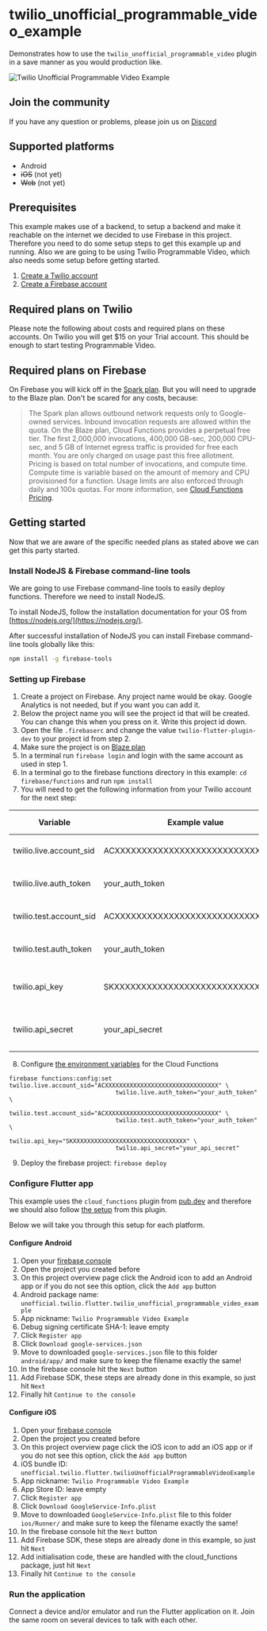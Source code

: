# twilio_unofficial_programmable_video_example

Demonstrates how to use the `twilio_unofficial_programmable_video` plugin in a save manner as you would production like.

![Twilio Unofficial Programmable Video Example](https://j.gifs.com/5QEyOB.gif)

## Join the community
If you have any question or problems, please join us on [Discord](https://discord.gg/42x46NH)

## Supported platforms
* Android
* ~~iOS~~ (not yet)
* ~~Web~~ (not yet)

## Prerequisites

This example makes use of a backend, to setup a backend and make it reachable on the internet we decided
to use Firebase in this project. Therefore you need to do some setup steps to get this example up and
running. Also we are going to be using Twilio Programmable Video, which also needs some setup before
getting started.

1. [Create a Twilio account](https://www.twilio.com/referral/j7GFTv)
2. [Create a Firebase account](https://firebase.google.com/)

## Required plans on Twilio
Please note the following about costs and required plans on these accounts. On Twilio you will get $15
on your Trial account. This should be enough to start testing Programmable Video.

## Required plans on Firebase
On Firebase you will kick off in the [Spark plan](https://firebase.google.com/pricing). But you will need
to upgrade to the Blaze plan. Don't be scared for any costs, because:

> The Spark plan allows outbound network requests only to Google-owned services. Inbound invocation requests are
> allowed within the quota. On the Blaze plan, Cloud Functions provides a perpetual free tier. The first 2,000,000
> invocations, 400,000 GB-sec, 200,000 CPU-sec, and 5 GB of Internet egress traffic is provided for free each month.
> You are only charged on usage past this free allotment. Pricing is based on total number of invocations, and
> compute time. Compute time is variable based on the amount of memory and CPU provisioned for a function. Usage
> limits are also enforced through daily and 100s quotas. For more information, see [Cloud Functions Pricing](https://cloud.google.com/functions/pricing).

## Getting started

Now that we are aware of the specific needed plans as stated above we can get this party started.

### Install NodeJS & Firebase command-line tools
We are going to use Firebase command-line tools to easily deploy functions. Therefore we need to install NodeJS.

To install NodeJS, follow the installation documentation for your OS from [https://nodejs.org/](https://nodejs.org/).

After successful installation of NodeJS you can install Firebase command-line tools globally like this:

```bash
npm install -g firebase-tools
```

### Setting up Firebase
1. Create a project on Firebase. Any project name would be okay. Google Analytics is not needed, but if you want you can add it.
2. Below the project name you will see the project id that will be created. You can change this when you press on it. Write this
project id down.
3. Open the file `.firebaserc` and change the value `twilio-flutter-plugin-dev` to your project id from step 2.
4. Make sure the project is on [Blaze plan](#required-plans-on-firebase)
5. In a terminal run `firebase login` and login with the same account as used in step 1.
6. In a terminal go to the firebase functions directory in this example: `cd firebase/functions` and run `npm install`
7. You will need to get the following information from your Twilio account for the next step:

| Variable | Example value | Where to find/create |
|-----|---------------|---------------|
| twilio.live.account_sid |  ACXXXXXXXXXXXXXXXXXXXXXXXXXXXXXXXX | [Twilio console - Dashboard](https://www.twilio.com/console) |
| twilio.live.auth_token |  your_auth_token | [Twilio console - Dashboard](https://www.twilio.com/console)|
| twilio.test.account_sid |  ACXXXXXXXXXXXXXXXXXXXXXXXXXXXXXXXX | [Twilio console - Dashboard](https://www.twilio.com/console) |
| twilio.test.auth_token |  your_auth_token | [Twilio console - Dashboard](https://www.twilio.com/console)|
| twilio.api_key |  SKXXXXXXXXXXXXXXXXXXXXXXXXXXXXXXXX | [Twilio Console - Settings -> API Keys](https://www.twilio.com/console/project/api-keys/create)
twilio.api_secret | your_api_secret | [Twilio Console - Settings -> API Keys](https://www.twilio.com/console/project/api-keys/create) |
8. Configure [the environment variables](https://firebase.google.com/docs/functions/config-env) for the Cloud Functions
```
firebase functions:config:set twilio.live.account_sid="ACXXXXXXXXXXXXXXXXXXXXXXXXXXXXXXXX" \
                              twilio.live.auth_token="your_auth_token" \
                              twilio.test.account_sid="ACXXXXXXXXXXXXXXXXXXXXXXXXXXXXXXXX" \
                              twilio.test.auth_token="your_auth_token" \
                              twilio.api_key="SKXXXXXXXXXXXXXXXXXXXXXXXXXXXXXXXX" \
                              twilio.api_secret="your_api_secret"
```
9. Deploy the firebase project: `firebase deploy`

### Configure Flutter app
This example uses the `cloud_functions` plugin from [pub.dev](https://pub.dev/packages/cloud_functions) and therefore we should also follow [the setup](https://pub.dev/packages/cloud_functions#setup) from this plugin.

Below we will take you through this setup for each platform.

#### Configure Android
1. Open your [firebase console](https://console.firebase.google.com/)
2. Open the project you created before
3. On this project overview page click the Android icon to add an Android app or if you do not see this option, click the `Add app` button
4. Android package name: `unofficial.twilio.flutter.twilio_unofficial_programmable_video_example`
5. App nickname: `Twilio Programmable Video Example`
6. Debug signing certificate SHA-1: leave empty
7. Click `Register app`
8. Click `Download google-services.json`
9. Move to downloaded `google-services.json` file to this folder `android/app/` and make sure to keep the filename exactly the same!
10. In the firebase console hit the `Next` button
11. Add Firebase SDK, these steps are already done in this example, so just hit `Next`
12. Finally hit `Continue to the console`

#### Configure iOS
1. Open your [firebase console](https://console.firebase.google.com/)
2. Open the project you created before
3. On this project overview page click the iOS icon to add an iOS app or if you do not see this option, click the `Add app` button
4. iOS bundle ID: `unofficial.twilio.flutter.twilioUnofficialProgrammableVideoExample`
5. App nickname: `Twilio Programmable Video Example`
6. App Store ID: leave empty
7. Click `Register app`
8. Click `Download GoogleService-Info.plist`
9. Move to downloaded `GoogleService-Info.plist` file to this folder `ios/Runner/` and make sure to keep the filename exactly the same!
10. In the firebase console hit the `Next` button
11. Add Firebase SDK, these steps are already done in this example, so just hit `Next`
12. Add initialisation code, these are handled with the cloud_functions package, just hit `Next`
13. Finally hit `Continue to the console`

### Run the application
Connect a device and/or emulator and run the Flutter application on it. Join the same room on several devices to talk with each other.